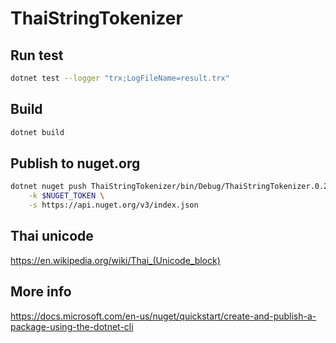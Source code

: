# ThaiStringTokenizer

## Run test

```sh
dotnet test --logger "trx;LogFileName=result.trx"
```

## Build

```sh
dotnet build
```

## Publish to nuget.org

```sh
dotnet nuget push ThaiStringTokenizer/bin/Debug/ThaiStringTokenizer.0.2.1.nupkg \
    -k $NUGET_TOKEN \
    -s https://api.nuget.org/v3/index.json
```

## Thai unicode

<https://en.wikipedia.org/wiki/Thai_(Unicode_block)>

## More info

<https://docs.microsoft.com/en-us/nuget/quickstart/create-and-publish-a-package-using-the-dotnet-cli>
